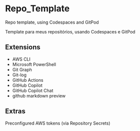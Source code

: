 # Repo_Template
Repo template, using Codespaces and GitPod

Template para meus repositórios, usando Codespaces e GitPod

## Extensions
* AWS CLI
* Microsoft PowerShell
* Git Graph
* Git-log
* GitHub Actions
* GitHub Copilot
* GitHub Copilot Chat
* github markdown preview

## Extras
Preconfigured AWS tokens (via Repository Secrets) 

